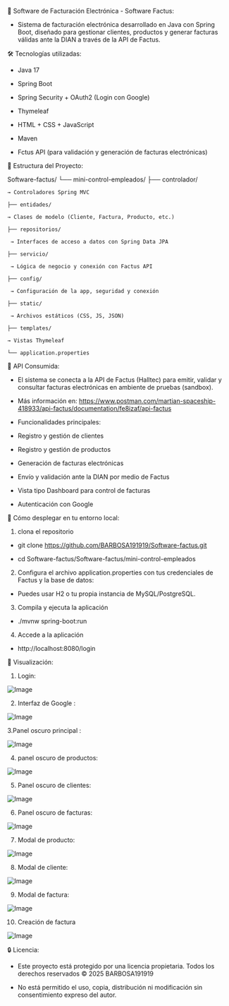 🧾 Software de Facturación Electrónica - Software Factus: 

 - Sistema de facturación electrónica desarrollado en Java con Spring Boot, diseñado para gestionar clientes, productos y generar facturas válidas ante la DIAN a través de la API de Factus.

🛠️ Tecnologías utilizadas:

 - Java 17

 - Spring Boot

 - Spring Security + OAuth2 (Login con Google)

 - Thymeleaf

 - HTML + CSS + JavaScript

 - Maven


* Fctus API (para validación y generación de facturas electrónicas)

📁 Estructura del Proyecto: 

Software-factus/
└── mini-control-empleados/
    ├── controlador/       

  	→ Controladores Spring MVC

    ├── entidades/          
 
	→ Clases de modelo (Cliente, Factura, Producto, etc.)

    ├── repositorios/       

	 → Interfaces de acceso a datos con Spring Data JPA

    ├── servicio/    
      
 	 → Lógica de negocio y conexión con Factus API

    ├── config/    
        
 	 → Configuración de la app, seguridad y conexión

    ├── static/   
          
	 → Archivos estáticos (CSS, JS, JSON)

    ├── templates/     
      
	→ Vistas Thymeleaf

    └── application.properties


🔗 API Consumida:

 - El sistema se conecta a la API de Factus (Halltec) para emitir, validar y consultar facturas electrónicas en ambiente de pruebas (sandbox).

 - Más información en: https://www.postman.com/martian-spaceship-418933/api-factus/documentation/fe8izaf/api-factus


* Funcionalidades principales:

 - Registro y gestión de clientes

 - Registro y gestión de productos

 - Generación de facturas electrónicas

 - Envío y validación ante la DIAN por medio de Factus

 - Vista tipo Dashboard para control de facturas

 - Autenticación con Google



🚀 Cómo desplegar en tu entorno local:

1. clona el repositorio

 - git clone https://github.com/BARBOSA191919/Software-factus.git

 - cd Software-factus/Software-factus/mini-control-empleados



2. Configura el archivo application.properties con tus credenciales de Factus y la base de datos:

 - Puedes usar H2 o tu propia instancia de MySQL/PostgreSQL.



3. Compila y ejecuta la aplicación

 - ./mvnw spring-boot:run



4. Accede a la aplicación

 - http://localhost:8080/login



📸 Visualización:

1. Login:

![Image](https://github.com/user-attachments/assets/5f6402ee-00ee-4471-8459-a63748a4c841)

2. Interfaz de Google :

![Image](https://github.com/user-attachments/assets/73bf6692-58c5-42fd-82cc-5f55091b481a)

3.Panel oscuro principal :

![Image](https://github.com/user-attachments/assets/5a78a391-650c-4c27-aea7-ef42cd42adce)

4. panel oscuro de productos:

![Image](https://github.com/user-attachments/assets/6b6a34fd-7e8a-4a8b-927e-b2adb113dd22)

5. Panel oscuro de clientes:

![Image](https://github.com/user-attachments/assets/1e71dd77-f0bd-4bf0-9940-85b971beb9b7)

6. Panel oscuro de facturas:

![Image](https://github.com/user-attachments/assets/c109a606-07a3-49c1-966e-a630fb87e0c7)

7. Modal de producto: 

![Image](https://github.com/user-attachments/assets/ff085d30-1f3e-48c3-a83d-0f71d04c4873)

8. Modal de cliente: 

![Image](https://github.com/user-attachments/assets/aad9891a-52bd-4210-8ce6-6ba8bba3f7fd)

9. Modal de factura: 

![Image](https://github.com/user-attachments/assets/5fbceec5-51e3-44c6-9e77-7b5f3a51bccf)

10. Creación de factura

![Image](https://github.com/user-attachments/assets/d368c676-99ff-4416-b280-cc468722c472)


🔒 Licencia:

 - Este proyecto está protegido por una licencia propietaria. Todos los derechos reservados © 2025 BARBOSA191919

 - No está permitido el uso, copia, distribución ni modificación sin consentimiento expreso del autor.


